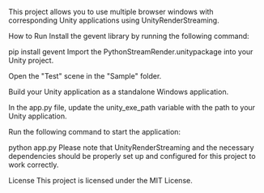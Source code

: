 This project allows you to use multiple browser windows with corresponding Unity applications using UnityRenderStreaming.

How to Run
Install the gevent library by running the following command:

pip install gevent
Import the PythonStreamRender.unitypackage into your Unity project.

Open the "Test" scene in the "Sample" folder.

Build your Unity application as a standalone Windows application.

In the app.py file, update the unity_exe_path variable with the path to your Unity application.

Run the following command to start the application:

python app.py
Please note that UnityRenderStreaming and the necessary dependencies should be properly set up and configured for this project to work correctly.

License
This project is licensed under the MIT License.
